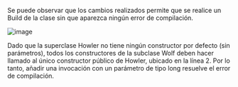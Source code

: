 Se puede observar que los cambios realizados permite que se realice un Build de la clase sin que aparezca ningún error de compilación.

![image](https://user-images.githubusercontent.com/57854488/193589676-8d4315c6-3706-41f1-9df6-3d493854c6dc.png)

Dado que la superclase Howler no tiene ningún constructor por defecto (sin parámetros), todos los constructores de la subclase Wolf deben hacer llamado al único constructor público de Howler, ubicado en la línea 2. Por lo tanto, añadir una invocación con un parámetro de tipo long resuelve el error de compilación.
